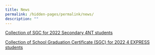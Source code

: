 ```yaml
---
title: News
permalink: /hidden-pages/permalink/news/
description: ""
---
```

[Collection of SGC for 2022 Secondary 4NT students](/news/collection-of-sgc-for-2022-secondary-4nt-students/)

[Collection of School Graduation Certificate (SGC) for 2022 4 EXPRESS students](/news/permalink/sgc-4e/)